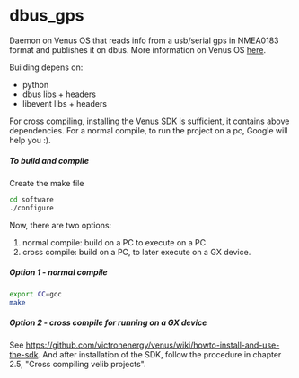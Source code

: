 # dbus_gps

Daemon on Venus OS that reads info from a usb/serial gps in NMEA0183 format and
publishes it on dbus. More information on Venus OS [here](
https://github.com/victronenergy/venus/wiki).

Building depens on:
 - python
 - dbus libs + headers
 - libevent libs + headers

For cross compiling, installing the [Venus SDK](https://updates.victronenergy.com/feeds/venus/release/sdk/) is sufficient, it
contains above dependencies. For a normal compile, to run 
the project on a pc, Google will help you :).

##### To build and compile

Create the make file
```bash
cd software
./configure
```
  
Now, there are two options:
 1. normal compile: build on a PC to execute on a PC
 2. cross compile: build on a PC, to later execute on a GX device.

##### Option 1 - normal compile
```bash
export CC=gcc
make
```

##### Option 2 - cross compile for running on a GX device
See <https://github.com/victronenergy/venus/wiki/howto-install-and-use-the-sdk>.
And after installation of the SDK, follow the procedure in chapter 2.5,
"Cross compiling velib projects".
